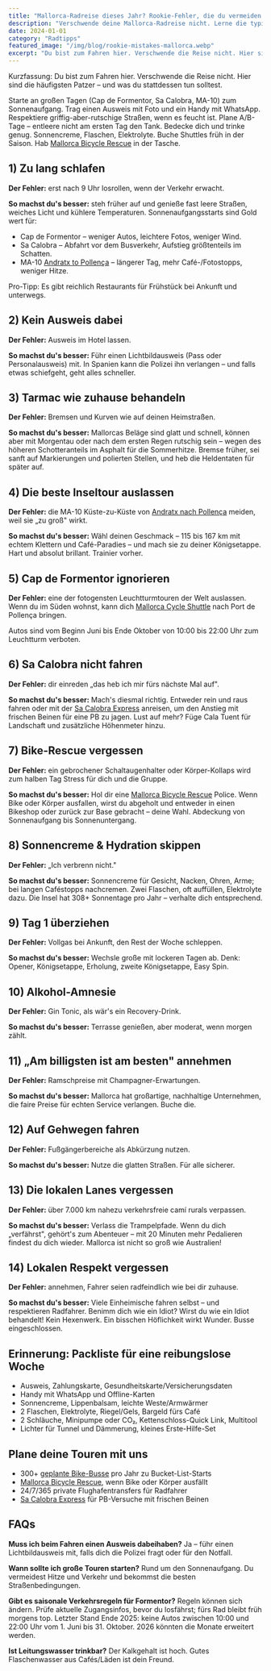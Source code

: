 ```yaml
---
title: "Mallorca-Radreise dieses Jahr? Rookie-Fehler, die du vermeiden solltest!"
description: "Verschwende deine Mallorca-Radreise nicht. Lerne die typischen Rookie-Fehler – und was du stattdessen tun solltest: von Sonnenaufgangsstarts bis zur Pflichtausrüstung und lokaler Etikette."
date: 2024-01-01
category: "Radtipps"
featured_image: "/img/blog/rookie-mistakes-mallorca.webp"
excerpt: "Du bist zum Fahren hier. Verschwende die Reise nicht. Hier sind die häufigsten Patzer – und was du besser machst."
---
```


Kurzfassung: Du bist zum Fahren hier. Verschwende die Reise nicht. Hier sind die häufigsten Patzer – und was du stattdessen tun solltest.

Starte an großen Tagen (Cap de Formentor, Sa Calobra, MA-10) zum Sonnenaufgang.
Trag einen Ausweis mit Foto und ein Handy mit WhatsApp.
Respektiere griffig-aber-rutschige Straßen, wenn es feucht ist.
Plane A/B-Tage – entleere nicht am ersten Tag den Tank.
Bedecke dich und trinke genug. Sonnencreme, Flaschen, Elektrolyte.
Buche Shuttles früh in der Saison. Hab <a href="https://mallorcacycleshuttle.company.site/products/Rescue-&-Recovery-c15728236" target="_blank">Mallorca Bicycle Rescue</a> in der Tasche.

## 1) Zu lang schlafen

**Der Fehler:** erst nach 9 Uhr losrollen, wenn der Verkehr erwacht.

**So machst du's besser:** steh früher auf und genieße fast leere Straßen, weiches Licht und kühlere Temperaturen. Sonnenaufgangsstarts sind Gold wert für:

- Cap de Formentor – weniger Autos, leichtere Fotos, weniger Wind.
- Sa Calobra – Abfahrt vor dem Busverkehr, Aufstieg größtenteils im Schatten.
- MA-10 <a href="/de/fahrrad-shuttle/andratx-pollenca-leitfaden/" target="_blank">Andratx to Pollença</a> – längerer Tag, mehr Café-/Fotostopps, weniger Hitze.

Pro-Tipp: Es gibt reichlich Restaurants für Frühstück bei Ankunft und unterwegs.

## 2) Kein Ausweis dabei

**Der Fehler:** Ausweis im Hotel lassen.

**So machst du's besser:** Führ einen Lichtbildausweis (Pass oder Personalausweis) mit. In Spanien kann die Polizei ihn verlangen – und falls etwas schiefgeht, geht alles schneller.

## 3) Tarmac wie zuhause behandeln

**Der Fehler:** Bremsen und Kurven wie auf deinen Heimstraßen.

**So machst du's besser:** Mallorcas Beläge sind glatt und schnell, können aber mit Morgentau oder nach dem ersten Regen rutschig sein – wegen des höheren Schotteranteils im Asphalt für die Sommerhitze. Bremse früher, sei sanft auf Markierungen und polierten Stellen, und heb die Heldentaten für später auf.

## 4) Die beste Inseltour auslassen

**Der Fehler:** die MA-10 Küste-zu-Küste von <a href="/de/fahrrad-shuttle/andratx-pollenca-leitfaden/" target="_blank">Andratx nach Pollença</a> meiden, weil sie „zu groß" wirkt.

**So machst du's besser:** Wähl deinen Geschmack – 115 bis 167 km mit echtem Klettern und Café-Paradies – und mach sie zu deiner Königsetappe. Hart und absolut brillant. Trainier vorher.

## 5) Cap de Formentor ignorieren

**Der Fehler:** eine der fotogensten Leuchtturmtouren der Welt auslassen. Wenn du im Süden wohnst, kann dich <a href="https://mallorcacycleshuttle.company.site/products/Scheduled-Bike-Buses-c15728235" target="_blank">Mallorca Cycle Shuttle</a> nach Port de Pollença bringen.

Autos sind vom Beginn Juni bis Ende Oktober von 10:00 bis 22:00 Uhr zum Leuchtturm verboten.

## 6) Sa Calobra nicht fahren

**Der Fehler:** dir einreden „das heb ich mir fürs nächste Mal auf".

**So machst du's besser:** Mach's diesmal richtig. Entweder rein und raus fahren oder mit der <a href="https://mallorcacycleshuttle.company.site/products/Scheduled-Bike-Buses-c15728235" target="_blank">Sa Calobra Express</a> anreisen, um den Anstieg mit frischen Beinen für eine PB zu jagen. Lust auf mehr? Füge Cala Tuent für Landschaft und zusätzliche Höhenmeter hinzu.

## 7) Bike-Rescue vergessen

**Der Fehler:** ein gebrochener Schaltaugenhalter oder Körper-Kollaps wird zum halben Tag Stress für dich und die Gruppe.

**So machst du's besser:** Hol dir eine <a href="https://mallorcacycleshuttle.company.site/products/Rescue-&-Recovery-c15728236" target="_blank">Mallorca Bicycle Rescue</a> Police. Wenn Bike oder Körper ausfallen, wirst du abgeholt und entweder in einen Bikeshop oder zurück zur Base gebracht – deine Wahl. Abdeckung von Sonnenaufgang bis Sonnenuntergang.

## 8) Sonnencreme & Hydration skippen

**Der Fehler:** „Ich verbrenn nicht."

**So machst du's besser:** Sonnencreme für Gesicht, Nacken, Ohren, Arme; bei langen Caféstopps nachcremen. Zwei Flaschen, oft auffüllen, Elektrolyte dazu. Die Insel hat 308+ Sonnentage pro Jahr – verhalte dich entsprechend.

## 9) Tag 1 überziehen

**Der Fehler:** Vollgas bei Ankunft, den Rest der Woche schleppen.

**So machst du's besser:** Wechsle große mit lockeren Tagen ab. Denk: Opener, Königsetappe, Erholung, zweite Königsetappe, Easy Spin.

## 10) Alkohol-Amnesie

**Der Fehler:** Gin Tonic, als wär's ein Recovery-Drink.

**So machst du's besser:** Terrasse genießen, aber moderat, wenn morgen zählt.

## 11) „Am billigsten ist am besten" annehmen

**Der Fehler:** Ramschpreise mit Champagner-Erwartungen.

**So machst du's besser:** Mallorca hat großartige, nachhaltige Unternehmen, die faire Preise für echten Service verlangen. Buche die.

## 12) Auf Gehwegen fahren

**Der Fehler:** Fußgängerbereiche als Abkürzung nutzen.

**So machst du's besser:** Nutze die glatten Straßen. Für alle sicherer.

## 13) Die lokalen Lanes vergessen

**Der Fehler:** über 7.000 km nahezu verkehrsfreie camí rurals verpassen.

**So machst du's besser:** Verlass die Trampelpfade. Wenn du dich „verfährst", gehört's zum Abenteuer – mit 20 Minuten mehr Pedalieren findest du dich wieder. Mallorca ist nicht so groß wie Australien!

## 14) Lokalen Respekt vergessen

**Der Fehler:** annehmen, Fahrer seien radfeindlich wie bei dir zuhause.

**So machst du's besser:** Viele Einheimische fahren selbst – und respektieren Radfahrer. Benimm dich wie ein Idiot? Wirst du wie ein Idiot behandelt! Kein Hexenwerk. Ein bisschen Höflichkeit wirkt Wunder. Busse eingeschlossen.

## Erinnerung: Packliste für eine reibungslose Woche
- Ausweis, Zahlungskarte, Gesundheitskarte/Versicherungsdaten
- Handy mit WhatsApp und Offline-Karten
- Sonnencreme, Lippenbalsam, leichte Weste/Armwärmer
- 2 Flaschen, Elektrolyte, Riegel/Gels, Bargeld fürs Café
- 2 Schläuche, Minipumpe oder CO₂, Kettenschloss-Quick Link, Multitool
- Lichter für Tunnel und Dämmerung, kleines Erste-Hilfe-Set

## Plane deine Touren mit uns
- 300+ <a href="https://mallorcacycleshuttle.company.site/products/Scheduled-Bike-Buses-c15728235" target="_blank">geplante Bike-Busse</a> pro Jahr zu Bucket-List-Starts
- <a href="https://mallorcacycleshuttle.company.site/products/Rescue-&-Recovery-c15728236" target="_blank">Mallorca Bicycle Rescue</a>, wenn Bike oder Körper ausfällt
- 24/7/365 private Flughafentransfers für Radfahrer
- <a href="https://mallorcacycleshuttle.company.site/products/Scheduled-Bike-Buses-c15728235" target="_blank">Sa Calobra Express</a> für PB-Versuche mit frischen Beinen

## FAQs

**Muss ich beim Fahren einen Ausweis dabeihaben?**
Ja – führ einen Lichtbildausweis mit, falls dich die Polizei fragt oder für den Notfall.

**Wann sollte ich große Touren starten?**
Rund um den Sonnenaufgang. Du vermeidest Hitze und Verkehr und bekommst die besten Straßenbedingungen.

**Gibt es saisonale Verkehrsregeln für Formentor?**
Regeln können sich ändern. Prüfe aktuelle Zugangsinfos, bevor du losfährst; fürs Rad bleibt früh morgens top. Letzter Stand Ende 2025: keine Autos zwischen 10:00 und 22:00 Uhr vom 1. Juni bis 31. Oktober. 2026 könnten die Monate erweitert werden.

**Ist Leitungswasser trinkbar?**
Der Kalkgehalt ist hoch. Gutes Flaschenwasser aus Cafés/Läden ist dein Freund.
